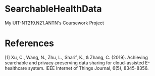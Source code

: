 # SearchableHealthData
My UIT-NT219.N21.ANTN's Coursework Project

# References
[1] Xu, C., Wang, N., Zhu, L., Sharif, K., & Zhang, C. (2019). Achieving searchable and privacy-preserving data sharing for cloud-assisted E-healthcare system. IEEE Internet of Things Journal, 6(5), 8345-8356.